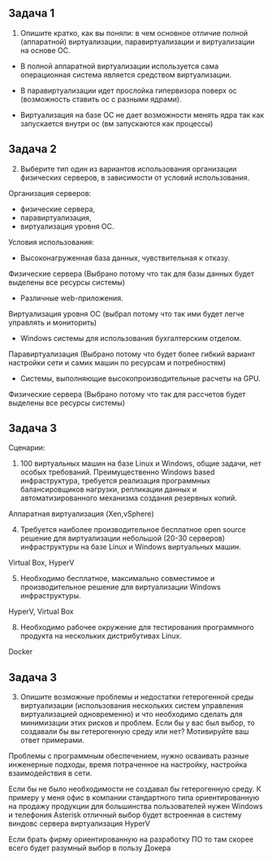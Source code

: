 ## Задача 1

1. Опишите кратко, как вы поняли: в чем основное отличие полной (аппаратной) виртуализации, паравиртуализации и виртуализации на основе ОС.

- В полной аппаратной виртуализации используется сама операционная система является средством виртуализации.

- В паравиртуализации идет прослойка гипервизора поверх ос (возможность ставить ос с разными ядрами).

- Виртуализация на базе ОС не дает возможности менять ядра так как запускается внутри ос (вм запускаются как процессы)

## Задача 2

2. Выберите тип один из вариантов использования организации физических серверов, 
в зависимости от условий использования.

 Организация серверов: 
 - физические сервера, 
 - паравиртуализация, 
 - виртуализация уровня ОС. 
  
 Условия использования: 
 - Высоконагруженная база данных, чувствительная к отказу. 

Физические сервера (Выбрано потому что так для базы данных будет выделены все ресурсы системы)
 - Различные web-приложения.  
 
Виртуализация уровня ОС (выбрал потому что так ими будет легче управлять и мониторить)

 - Windows системы для использования бухгалтерским отделом. 

Паравиртуализация (Выбрано потому что будет более гибкий вариант настройки сети и самих машин по ресурсам и потребностям)
 
 - Системы, выполняющие высокопроизводительные расчеты на GPU.

Физические сервера (Выбрано потому что так для рассчетов будет выделены все ресурсы системы)

## Задача 3

Сценарии: 
  
 1. 100 виртуальных машин на базе Linux и Windows, общие задачи, нет особых требований. Преимущественно Windows based инфраструктура, требуется реализация программных балансировщиков нагрузки, репликации данных и автоматизированного механизма создания резервных копий. 

Аппаратная виртуализация (Xen,vSphere)

 4. Требуется наиболее производительное бесплатное open source решение для виртуализации небольшой (20-30 серверов) инфраструктуры на базе Linux и Windows виртуальных машин. 

Virtual Box, HyperV

 5. Необходимо бесплатное, максимально совместимое и производительное решение для виртуализации Windows инфраструктуры. 

HyperV, Virtual Box

 8. Необходимо рабочее окружение для тестирования программного продукта на нескольких дистрибутивах Linux.

Docker

## Задача 3 

3. Опишите возможные проблемы и недостатки гетерогенной среды виртуализации (использования нескольких систем управления виртуализацией одновременно) и что необходимо сделать для минимизации этих рисков и проблем. Если бы у вас был выбор, то создавали бы вы гетерогенную среду или нет? Мотивируйте ваш ответ примерами.

Проблемы с программным обеспечением, нужно осваивать разные инженерные подходы, время потраченное на настройку, настройка взаимодействия в сети.

Если бы не было необходимости не создавал бы гетерогенную среду. К примеру у меня офис в компании стандартного типа ориентированную на продажу продукции для большинства пользователей нужен Windows и телефония Asterisk отличный выбор будет встроенная в систему виндовс сервера виртуализация HyperV

Если брать фирму ориентированную на разработку ПО то там скорее всего будет разумный выбор в пользу Докера